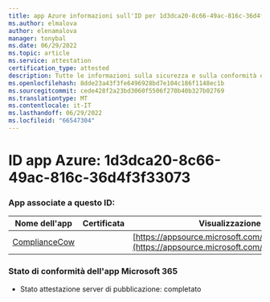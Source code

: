 ```yaml
---
title: app Azure informazioni sull'ID per 1d3dca20-8c66-49ac-816c-36d4f3f33073
ms.author: elmalova
author: elenamalova
manager: tonybal
ms.date: 06/29/2022
ms.topic: article
ms.service: attestation
certification_type: attested
description: Tutte le informazioni sulla sicurezza e sulla conformità disponibili per 1d3dca20-8c66-49ac-816c-36d4f3f33073.
ms.openlocfilehash: 8dde23a43f3fe6496928bd7e104c186f1148ec1b
ms.sourcegitcommit: cede428f2a23bd3060f5506f270b40b327b02769
ms.translationtype: MT
ms.contentlocale: it-IT
ms.lasthandoff: 06/29/2022
ms.locfileid: "66547304"
---
```

# <a name="azure-app-id-1d3dca20-8c66-49ac-816c-36d4f3f33073"></a>ID app Azure: 1d3dca20-8c66-49ac-816c-36d4f3f33073


### <a name="apps-associated-with-this-id"></a>App associate a questo ID:
| **Nome dell'app** | **Certificata** | **Visualizzazione in AppSource** |
|--------------|---------------|-----------------------|
| [ComplianceCow](../forward/WA200004247.md) |  | [https://appsource.microsoft.com/product/office/WA200004247](https://appsource.microsoft.com/product/office/WA200004247) |

### <a name="microsoft-365-app-compliance-status"></a>Stato di conformità dell'app Microsoft 365
- Stato attestazione server di pubblicazione: completato
